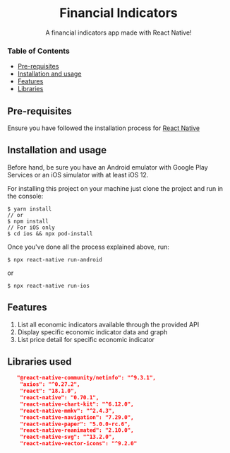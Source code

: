 <h1 align="center">Financial Indicators</h6>
<p align="center">A financial indicators app made with React Native!</p>


### Table of Contents
  * [Pre-requisites](#prerequisites)
  * [Installation and usage](#installation)
  * [Features](#features)
  * [Libraries](#libraries)

## <a name="prerequisites"></a> Pre-requisites

Ensure you have followed the installation process for [React Native](https://reactnative.dev/docs/environment-setup)

## <a name="installation"></a> Installation and usage

Before hand, be sure you have an Android emulator with Google Play Services or an iOS simulator with at least iOS 12.

For installing this project on your machine just clone the project and run in the console: 
```console
$ yarn install
// or
$ npm install
// For iOS only
$ cd ios && npx pod-install
```

Once you've done all the process explained above, run:
```console
$ npx react-native run-android
```
or
```console
$ npx react-native run-ios
```

## <a name="features"></a> Features

1. List all economic indicators available through the provided API
2. Display specific economic indicator data and graph
3. List price detail for specific economic indicator

## <a name="libraries"></a> Libraries used
```json
   "@react-native-community/netinfo": "^9.3.1",
    "axios": "^0.27.2",
    "react": "18.1.0",
    "react-native": "0.70.1",
    "react-native-chart-kit": "^6.12.0",
    "react-native-mmkv": "^2.4.3",
    "react-native-navigation": "7.29.0",
    "react-native-paper": "5.0.0-rc.6",
    "react-native-reanimated": "2.10.0",
    "react-native-svg": "^13.2.0",
    "react-native-vector-icons": "^9.2.0"
```

